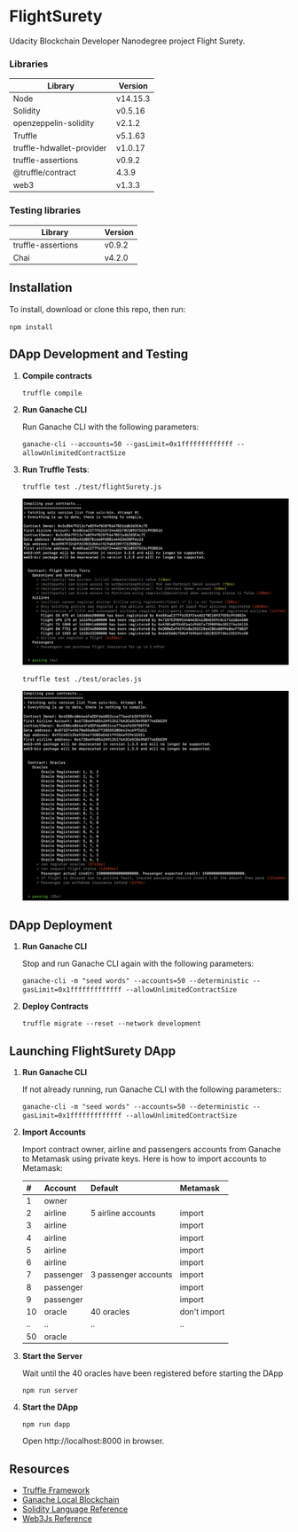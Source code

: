 # FlightSurety

Udacity Blockchain Developer Nanodegree project Flight Surety.

### Libraries
Library      | Version
------------ | -------------
Node             |v14.15.3
Solidity         |v0.5.16
openzeppelin-solidity |v2.1.2
Truffle          |v5.1.63
truffle-hdwallet-provider |v1.0.17
truffle-assertions   |v0.9.2
@truffle/contract | 4.3.9
web3             |v1.3.3

### Testing libraries
Library      | Version
------------ | -------------
truffle-assertions             |v0.9.2
Chai         |v4.2.0


## Installation

To install, download or clone this repo, then run:

`npm install`


## DApp Development and Testing

1. **Compile contracts**
    ```
    truffle compile
    ```

2. **Run Ganache CLI**
    
    Run Ganache CLI with the following parameters:
    ```
    ganache-cli --accounts=50 --gasLimit=0x1fffffffffffff --allowUnlimitedContractSize
    ```

3. **Run Truffle Tests**:
    ```
    truffle test ./test/flightSurety.js
    ````
    ![flightSurety test](/screens/truffle-flightSurety-test.png)
    ```
    truffle test ./test/oracles.js
    ```
    ![flightSurety test](/screens/truffle-oracles-test.png)


## DApp Deployment

1. **Run Ganache CLI**

   Stop and run Ganache CLI again with the following parameters: 
    ```
    ganache-cli -m "seed words" --accounts=50 --deterministic --gasLimit=0x1fffffffffffff --allowUnlimitedContractSize
    ```

2. **Deploy Contracts**
    ```
    truffle migrate --reset --network development
    ```


## Launching FlightSurety DApp

1. **Run Ganache CLI**
    
    If not already running, run Ganache CLI with the following parameters::

    ```
    ganache-cli -m "seed words" --accounts=50 --deterministic --gasLimit=0x1fffffffffffff --allowUnlimitedContractSize
    ```

2. **Import Accounts**

    Import contract owner, airline and passengers accounts from Ganache to Metamask using private keys.
Here is how to import accounts to Metamask:

    |# | Account  | Default| Metamask|
    |-- | ---- | --------- | --------|
    |1  |owner | |   |
    |2  |airline | 5 airline accounts| import|
    |3  |airline | |import|
    |4  |airline |  |import|
    |5  |airline |   |import|
    |6  |airline ||import|
    |7  |passenger | 3 passenger accounts|import|
    |8  |passenger | |import|
    |9  |passenger | |import|
    |10 |oracle | 40 oracles | don't import|
    |.. |.. | .. |..|
    |50 |oracle |  ||
    


3. **Start the Server**
    
    Wait until the 40 oracles have been registered before starting the DApp
    ```
    npm run server
    ```

4. **Start the DApp**
    ```
    npm run dapp
    ```

    Open http://localhost:8000 in browser.



## Resources

* [Truffle Framework](http://truffleframework.com/)
* [Ganache Local Blockchain](http://truffleframework.com/ganache/)
* [Solidity Language Reference](http://solidity.readthedocs.io/en/v0.4.24/)
* [Web3Js Reference](https://github.com/ethereum/wiki/wiki/JavaScript-API)